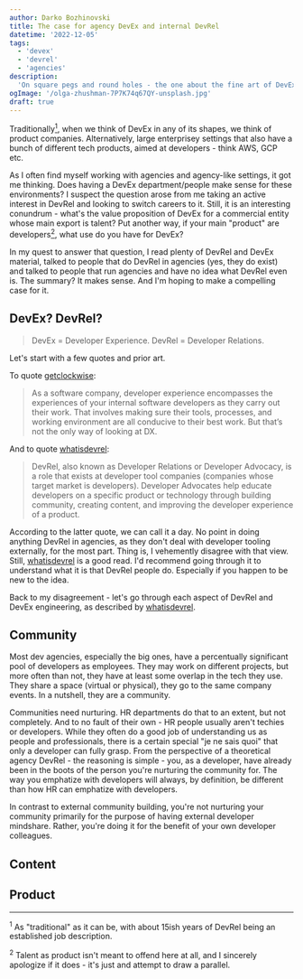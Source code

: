 ```yaml
---
author: Darko Bozhinovski
title: The case for agency DevEx and internal DevRel
datetime: '2022-12-05'
tags:
  - 'devex'
  - 'devrel'
  - 'agencies'
description:
  'On square pegs and round holes - the one about the fine art of DevEx. In agencies. And why it makes sense.'
ogImage: '/olga-zhushman-7P7K74q67QY-unsplash.jpg'
draft: true
---
```


Traditionally[<sup>1</sup>](#footnote-traditionally), when we think of DevEx in any of its shapes, we think of product companies. Alternatively, large enterprisey settings that also have a bunch of different tech products, aimed at developers - think AWS, GCP etc.

As I often find myself working with agencies and agency-like settings, it got me thinking. Does having a DevEx department/people make sense for these environments? I suspect the question arose from me taking an active interest in DevRel and looking to switch careers to it. Still, it is an interesting conundrum - what's the value proposition of DevEx for a commercial entity whose main export is talent? Put another way, if your main "product" are developers[<sup>2</sup>](#footnote-product), what use do you have for DevEx? 

In my quest to answer that question, I read plenty of DevRel and DevEx material, talked to people that do DevRel in agencies (yes, they do exist) and talked to people that run agencies and have no idea what DevRel even is. The summary? It makes sense. And I'm hoping to make a compelling case for it.

## DevEx? DevRel? 

> DevEx = Developer Experience. DevRel = Developer Relations.

Let's start with a few quotes and prior art.



To quote [getclockwise](https://www.getclockwise.com/blog/what-is-developer-experience#:~:text=As%20a%20software%20company,%20developer,conducive%20to%20their%20best%20work.):

> As a software company, developer experience encompasses the experiences of your internal software developers as they carry out their work. That involves making sure their tools, processes, and working environment are all conducive to their best work. But that’s not the only way of looking at DX.

And to quote [whatisdevrel](https://www.whatisdevrel.com):

> DevRel, also known as Developer Relations or Developer Advocacy, is a role that exists at developer tool companies (companies whose target market is developers). Developer Advocates help educate developers on a specific product or technology through building community, creating content, and improving the developer experience of a product.

According to the latter quote, we can call it a day. No point in doing anything DevRel in agencies, as they don't deal with developer tooling externally, for the most part. Thing is, I vehemently disagree with that view. Still, [whatisdevrel](https://www.whatisdevrel.com) is a good read. I'd recommend going through it to understand what it is that DevRel people do. Especially if you happen to be new to the idea.

Back to my disagreement - let's go through each aspect of DevRel and DevEx engineering, as described by [whatisdevrel](https://www.whatisdevrel.com).

## Community

Most dev agencies, especially the big ones, have a percentually significant pool of developers as employees. They may work on different projects, but more often than not, they have at least some overlap in the tech they use. They share a space (virtual or physical), they go to the same company events. In a nutshell, they are a community.

Communities need nurturing. HR departments do that to an extent, but not completely. And to no fault of their own - HR people usually aren't techies or developers. While they often do a good job of understanding us as people and professionals, there is a certain special "je ne sais quoi" that only a developer can fully grasp. From the perspective of a theoretical agency DevRel - the reasoning is simple - you, as a developer, have already been in the boots of the person you're nurturing the community for. The way you emphatize with developers will always, by definition, be different than how HR can emphatize with developers.

In contrast to external community building, you're not nurturing your community primarily for the purpose of having external developer mindshare. Rather, you're doing it for the benefit of your own  developer colleagues.



## Content

## Product

---

<sup id="footnote-traditionally">1</sup> As "traditional" as it can be, with about 15ish years of DevRel being an established job description.

<sup id="footnote-product">2</sup> Talent as product isn't meant to offend here at all, and I sincerely apologize if it does - it's just and attempt to draw a parallel.